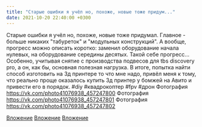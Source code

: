 ```yaml
---
title: "Старые ошибки я учёл но, похоже, новые тоже придум..."
date: 2021-10-20 22:40:00 +0300
---
```


Старые ошибки я учёл но, похоже, новые тоже придумал. Главное - больше никаких "табуреток" и "модульных конструкций". А вообще, прогресс можно описать коротко: заменил оборудование начала нулевых, на оборудование середины десятых. Такой себе прогресс...
Особенно, учитывая снятие с производства подвесов для tbs discovery pro, а он, как бы, основная полезная нагрузка. В итоге, попытка найти способ изготовить на 3д принтере то что мне надо, привёл меня к тому, что реально проще оказалось купить 3д принтер у бомжей на Авито и привести его в порядок.
#diy #квадрокоптер #fpv #дрон
Фотография
https://vk.com/photo41076938_457247800
Фотография
https://vk.com/photo41076938_457247801
Фотография
https://vk.com/photo41076938_457247802

[Вложение](https://vk.com/photo41076938_457247800)
[Вложение](https://vk.com/photo41076938_457247801)
[Вложение](https://vk.com/photo41076938_457247802)
